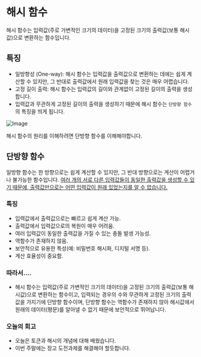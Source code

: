 # 해시 함수
해시 함수는 입력값(주로 가변적인 크기의 데이터)을 고정된 크기의 출력값(보통 해시값)으로 변환하는 함수입니다.

## 특징
- 일방향성 (One-way): 해시 함수는 입력값을 출력값으로 변환하는 데에는 쉽게 계산할 수 있지만, 그 반대로 출력값에서 원래 입력값을 찾는 것은 매우 어렵습니다.
- 고정 길이 출력: 해시 함수는 입력값의 길이와 관계없이 고정된 길이의 출력을 생성합니다.
- 입력값과 무관하게 고정된 길이의 출력을 생성하기 때문에 해시 함수는 `단방향 함수`의 특징을 띄게 됩니다.

![Image](https://github.com/user-attachments/assets/837fb638-3f49-4a94-a698-d38c49fee358)


해시 함수의 원리를 이해하려면 단방향 함수를 이해해야합니다.

## 단방향 함수
일방향 함수는 한 방향으로는 쉽게 계산할 수 있지만, 그 반대 방향으로는 계산이 어렵거나 불가능한 함수입니다. <u>여러 개의 서로 다른 입력값들이 동일한 출력값을 생성할 수 있기 때문에, 출력값만으로는 어떤 입력값이 원래 있었는지를 알 수 없습니다.</u>

### 특징
- 입력값에서 출력값으로는 빠르고 쉽게 계산 가능.
- 출력값에서 입력값으로의 복원이 매우 어려움.
- 여러 입력값이 동일한 출력값을 가질 수 있는 충돌 발생 가능성.
- 역함수가 존재하지 않음.
- 보안적으로 유용한 특성(예: 비밀번호 해시화, 디지털 서명 등).
- 계산 효율성이 중요함.

### 따라서....
- 해시 함수는 입력값(주로 가변적인 크기의 데이터)을 고정된 크기의 출력값(보통 해시값)으로 변환하는 함수이고, 입력되는 경우의 수와 무관하게 고정된 크기의 출력값을 가지기에 단방향 함수이며, 단방향 함수는 역함수가 존재하지 않아 해시값에서 원래의 데이터(평문)를 알아낼 수 없기 때문에 보안적으로 뛰어납니다.

### 오늘의 회고
- 오늘은 토큰과 해시의 개념에 대해 배웠습니다.
- 이번 주말에는 장고 도전과제를 해결해야 할듯합니다.